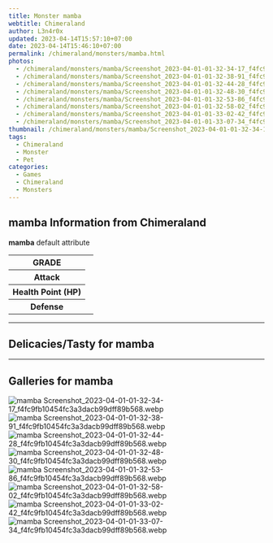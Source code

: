 ```yaml
---
title: Monster mamba
webtitle: Chimeraland
author: L3n4r0x
updated: 2023-04-14T15:57:10+07:00
date: 2023-04-14T15:46:10+07:00
permalink: /chimeraland/monsters/mamba.html
photos:
  - /chimeraland/monsters/mamba/Screenshot_2023-04-01-01-32-34-17_f4fc9fb10454fc3a3dacb99dff89b568.webp
  - /chimeraland/monsters/mamba/Screenshot_2023-04-01-01-32-38-91_f4fc9fb10454fc3a3dacb99dff89b568.webp
  - /chimeraland/monsters/mamba/Screenshot_2023-04-01-01-32-44-28_f4fc9fb10454fc3a3dacb99dff89b568.webp
  - /chimeraland/monsters/mamba/Screenshot_2023-04-01-01-32-48-30_f4fc9fb10454fc3a3dacb99dff89b568.webp
  - /chimeraland/monsters/mamba/Screenshot_2023-04-01-01-32-53-86_f4fc9fb10454fc3a3dacb99dff89b568.webp
  - /chimeraland/monsters/mamba/Screenshot_2023-04-01-01-32-58-02_f4fc9fb10454fc3a3dacb99dff89b568.webp
  - /chimeraland/monsters/mamba/Screenshot_2023-04-01-01-33-02-42_f4fc9fb10454fc3a3dacb99dff89b568.webp
  - /chimeraland/monsters/mamba/Screenshot_2023-04-01-01-33-07-34_f4fc9fb10454fc3a3dacb99dff89b568.webp
thumbnail: /chimeraland/monsters/mamba/Screenshot_2023-04-01-01-32-34-17_f4fc9fb10454fc3a3dacb99dff89b568.webp
tags:
  - Chimeraland
  - Monster
  - Pet
categories:
  - Games
  - Chimeraland
  - Monsters
---
```


<section id="bootstrap-wrapper"><link rel="stylesheet" href="https://rawcdn.githack.com/dimaslanjaka/Web-Manajemen/0c3b5aa1813bd4abcd2c11bf3e37928b15c28664/css/bootstrap-5-3-0-alpha3-wrapper.css"/><h2>mamba Information from Chimeraland</h2><p><b>mamba</b> default attribute <table><tr><th>GRADE</th><td></td></tr><tr><th>Attack</th><td></td></tr><tr><th>Health Point (HP)</th><td></td></tr><tr><th>Defense</th><td></td></tr></table></p><hr/><h2>Delicacies/Tasty for mamba</h2><hr/><div id="gallery"><h2>Galleries for mamba</h2><div class="row"><div class="col-lg-6 col-12"><img src="/chimeraland/monsters/mamba/Screenshot_2023-04-01-01-32-34-17_f4fc9fb10454fc3a3dacb99dff89b568.webp" alt="mamba Screenshot_2023-04-01-01-32-34-17_f4fc9fb10454fc3a3dacb99dff89b568.webp"/></div><div class="col-lg-6 col-12"><img src="/chimeraland/monsters/mamba/Screenshot_2023-04-01-01-32-38-91_f4fc9fb10454fc3a3dacb99dff89b568.webp" alt="mamba Screenshot_2023-04-01-01-32-38-91_f4fc9fb10454fc3a3dacb99dff89b568.webp"/></div><div class="col-lg-6 col-12"><img src="/chimeraland/monsters/mamba/Screenshot_2023-04-01-01-32-44-28_f4fc9fb10454fc3a3dacb99dff89b568.webp" alt="mamba Screenshot_2023-04-01-01-32-44-28_f4fc9fb10454fc3a3dacb99dff89b568.webp"/></div><div class="col-lg-6 col-12"><img src="/chimeraland/monsters/mamba/Screenshot_2023-04-01-01-32-48-30_f4fc9fb10454fc3a3dacb99dff89b568.webp" alt="mamba Screenshot_2023-04-01-01-32-48-30_f4fc9fb10454fc3a3dacb99dff89b568.webp"/></div><div class="col-lg-6 col-12"><img src="/chimeraland/monsters/mamba/Screenshot_2023-04-01-01-32-53-86_f4fc9fb10454fc3a3dacb99dff89b568.webp" alt="mamba Screenshot_2023-04-01-01-32-53-86_f4fc9fb10454fc3a3dacb99dff89b568.webp"/></div><div class="col-lg-6 col-12"><img src="/chimeraland/monsters/mamba/Screenshot_2023-04-01-01-32-58-02_f4fc9fb10454fc3a3dacb99dff89b568.webp" alt="mamba Screenshot_2023-04-01-01-32-58-02_f4fc9fb10454fc3a3dacb99dff89b568.webp"/></div><div class="col-lg-6 col-12"><img src="/chimeraland/monsters/mamba/Screenshot_2023-04-01-01-33-02-42_f4fc9fb10454fc3a3dacb99dff89b568.webp" alt="mamba Screenshot_2023-04-01-01-33-02-42_f4fc9fb10454fc3a3dacb99dff89b568.webp"/></div><div class="col-lg-6 col-12"><img src="/chimeraland/monsters/mamba/Screenshot_2023-04-01-01-33-07-34_f4fc9fb10454fc3a3dacb99dff89b568.webp" alt="mamba Screenshot_2023-04-01-01-33-07-34_f4fc9fb10454fc3a3dacb99dff89b568.webp"/></div></div></div></section>

